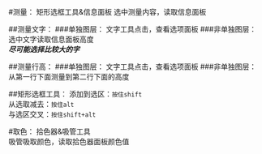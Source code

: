 #测量：
矩形选框工具&信息面板
选中测量内容，读取信息面板

##测量文字：
###单独图层：
文字工具点击，查看选项面板
###非单独图层：
选中文字读取信息面板高度  
***尽可能选择比较大的字***

##测量行高：
###单独图层：
文字工具点击，查看选项面板
###非单独图层：
从第一行下面测量到第二行下面的高度

##矩形选框工具：
添加到选区：`按住shift`  
从选取减去：`按住alt`  
与选区交叉：`按住shift+alt`

#取色：
拾色器&吸管工具  
吸管吸取颜色，读取拾色器面板颜色值

